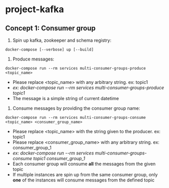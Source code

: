 # project-kafka

## Concept 1: Consumer group

1. Spin up kafka, zookeeper and schema registry:
```
docker-compose [--verbose] up [--build]
```

1. Produce messages: 
```
docker-compose run --rm services multi-consumer-groups-produce <topic_name>
```
- Please replace <topic_name> with any arbitrary string. ex: topic1
- _ex: docker-compose run --rm services multi-consumer-groups-produce topic1_ 
- The message is a simple string of current datetime

1. Consume messages by providing the consumer group name: 
```
docker-compose run --rm services multi-consumer-groups-consume <topic_name> <consumer_group_name>
```
- Please replace <topic_name> with the string given to the producer. ex: topic1
- Please replace <consumer_group_name> with any arbitrary string. ex: consumer_group_1
- _ex: docker-compose run --rm services multi-consumer-groups-consume topic1 consumer_group_1_
- Each consumer group will consume **all** the messages from the given topic
- If multiple instances are spin up from the same consumer group, only **one** of the instances will consume messages from the defined topic
